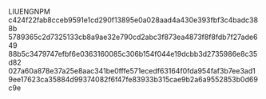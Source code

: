 LIUENGNPM
c424f22fab8cceb9591e1cd290f13895e0a028aad4a430e393fbf3c4badc388b
5789365c2d7325133cb8a9ae32e790cd2abc3f873ea4873f8f8fdb7f27ade649
88b5c3479747efbf6e0363160085c306b154f044e19dcbb3d2735986e8c35d82
027a60a878e37a25e8aac341be0fffe571ecedf63164f0fda954faf3b7ee3ad1
9ee17623ca35884d99374082f6f47fe83933b315cae9b2a6a9552853b0d69c9e